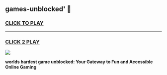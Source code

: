 
## games-unblocked' 👋
<h3>
<a href="https://premium.freeplayer.one?title=games-unblocked'&ref=14F">CLICK TO PLAY</a></h3>
<hr>

<h3>
<a href="https://premium.freeplayer.one?title=games-unblocked'&ref=14F">CLICK 2 PLAY</a>
  
</h3>

<a href="https://premium.freeplayer.one?title=games-unblocked'&ref=12F/"><img src="https://clearcache.store/games.png"></a>


**worlds hardest game unblocked: Your Gateway to Fun and Accessible Online Gaming**
